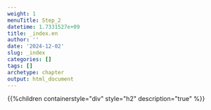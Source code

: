 ```yaml
---
weight: 1
menuTitle: Step_2
datetime: 1.7331527e+09
title: _index.en
author: ''
date: '2024-12-02'
slug: _index
categories: []
tags: []
archetype: chapter
output: html_document
---
```


{{%children containerstyle="div" style="h2" description="true" %}}
